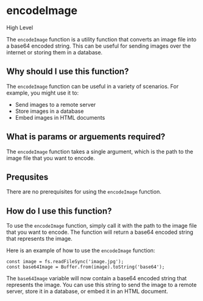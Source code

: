 
  
   # **encodeImage**

High Level

The `encodeImage` function is a utility function that converts an image file into a base64 encoded string. This can be useful for sending images over the internet or storing them in a database.

## Why should I use this function?

The `encodeImage` function can be useful in a variety of scenarios. For example, you might use it to:

* Send images to a remote server
* Store images in a database
* Embed images in HTML documents

## What is params or arguements required?

The `encodeImage` function takes a single argument, which is the path to the image file that you want to encode.

## Prequsites

There are no prerequisites for using the `encodeImage` function.

## How do I use this function?

To use the `encodeImage` function, simply call it with the path to the image file that you want to encode. The function will return a base64 encoded string that represents the image.

Here is an example of how to use the `encodeImage` function:

```
const image = fs.readFileSync('image.jpg');
const base64Image = Buffer.from(image).toString('base64');
```

The `base64Image` variable will now contain a base64 encoded string that represents the image. You can use this string to send the image to a remote server, store it in a database, or embed it in an HTML document.
  
  
